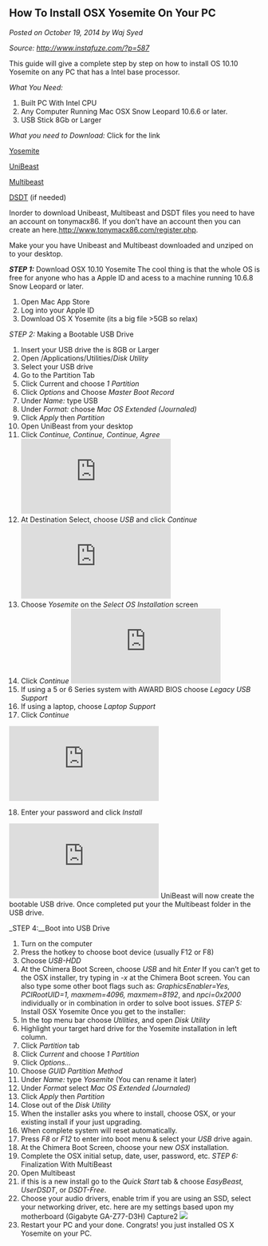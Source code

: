 ## How To Install OSX Yosemite On Your PC
_Posted on October 19, 2014 by Waj Syed_

_Source: http://www.instafuze.com/?p=587_

This guide will give a complete step by step on how to install OS 10.10 Yosemite on any PC that has a Intel base processor.

_What You Need:_
1. Built PC With Intel CPU
2. Any Computer Running Mac OSX Snow Leopard 10.6.6 or later.
3. USB Stick 8Gb or Larger


_What you need to Download:_ Click for the link

[Yosemite](https://itunes.apple.com/WebObjects/MZStore.woa/wa/viewSoftware?id=915041082&mt=12)

[UniBeast](http://www.tonymacx86.com/downloads.php?do=file&id=244)

[Multibeast](http://www.tonymacx86.com/downloads.php?do=file&id=242)

[DSDT](http://www.tonymacx86.com/11-dsdt-database.html) (if needed)

Inorder to download Unibeast, Multibeast  and DSDT files you need to have an account on tonymacx86.  If you don’t have an account then you can create an here.http://www.tonymacx86.com/register.php.

Make your you have Unibeast and Multibeast downloaded and unziped on to your desktop.

___STEP 1:___ Download OSX 10.10 Yosemite
The cool thing is that the whole OS is free for anyone who has a Apple ID and acess to a machine running 10.6.8 Snow Leopard or later.

1. Open Mac App Store
2. Log into your Apple ID
3. Download OS X Yosemite (its a big file >5GB so relax)

_STEP 2:_ Making a Bootable USB Drive

1. Insert your USB drive the is 8GB or Larger
2. Open /Applications/Utilities/_Disk Utility_
3. Select your USB drive
4. Go to the Partition Tab
5. Click Current and choose _1 Partition_
6. Click _Options_ and Choose _Master Boot Record_
7. Under _Name:_ type USB
8. Under _Format:_ choose _Mac OS Extended (Journaled)_
9. Click _Apply_ then _Partition_
10. Open UniBeast from your desktop
11. Click _Continue, Continue, Continue, Agree_
![](http://www.tonymacx86.com/attachments/106475d1412962728-ub-1.png.html)
12. At Destination Select, choose _USB_ and click _Continue_
![](http://www.tonymacx86.com/attachments/106472d1412962641-ub-2.png.html)
13. Choose _Yosemite_ on the _Select OS Installation_ screen
14. Click _Continue_
![](http://www.tonymacx86.com/attachments/106478d1412962972-ub-3.png.html)
15. If using a 5 or 6 Series system with AWARD BIOS choose _Legacy USB Support_
16. If using a laptop, choose _Laptop Support_
17. Click _Continue_

![](http://www.tonymacx86.com/attachments/106476d1412962807-ub-4.png.html)

18. Enter your password and click _Install_

![](http://www.tonymacx86.com/attachments/106477d1412962924-ub-6.png.html)
UniBeast will now create the bootable USB drive. Once completed put your the Multibeast folder in the USB drive.


_STEP 4:__Boot into USB Drive

1. Turn on the computer
2. Press the hotkey to choose boot device (usually F12 or F8)
3. Choose _USB-HDD_
4. At the Chimera Boot Screen, choose _USB_ and hit _Enter_
If you can’t get to the OSX installer, try typing in _-x_ at the Chimera Boot  screen. You can also type some other boot flags such as: _GraphicsEnabler=Yes, PCIRootUID=1, maxmem=4096, maxmem=8192_, and _npci=0x2000_ individually or in combination in order to solve boot issues.
_STEP 5:_ Install OSX Yosemite
Once you get to the installer:
1. In the top menu bar choose _Utilities_, and open _Disk Utility_
2. Highlight your target hard drive for the Yosemite installation in left column.
3. Click _Partition_ tab
4. Click _Current_ and choose _1 Partition_
5. Click _Options…_
6. Choose _GUID Partition Method_
7. Under _Name:_ type _Yosemite_ (You can rename it later)
8. Under _Format_ select _Mac OS Extended (Journaled)_
9. Click _Apply_ then _Partition_
10. Close out of the _Disk Utility_
11. When the installer asks you where to install, choose OSX, or your existing install if your just upgrading.
12. When complete system will reset automatically.
13. Press _F8_ or _F12_ to enter into boot menu & select your _USB_ drive again.
14. At the Chimera Boot Screen, choose your new _OSX_ installation.
15. Complete the OSX initial setup, date, user, password, etc.
_STEP 6:_ Finalization With MultiBeast 
1. Open Multibeast
2. if this is a new install go to the _Quick Start_ tab & choose _EasyBeast, UserDSDT_, or _DSDT-Free_.
3. Choose your audio drivers, enable trim if you are using an SSD, select your networking driver, etc. here are my settings based upon my motherboard (Gigabyte GA-Z77-D3H) Capture2
![](http://www.instafuze.com/wp-content/uploads/2014/10/Capture2.png)
4. Restart your PC and your done.
Congrats! you just installed  OS X Yosemite on your PC.
